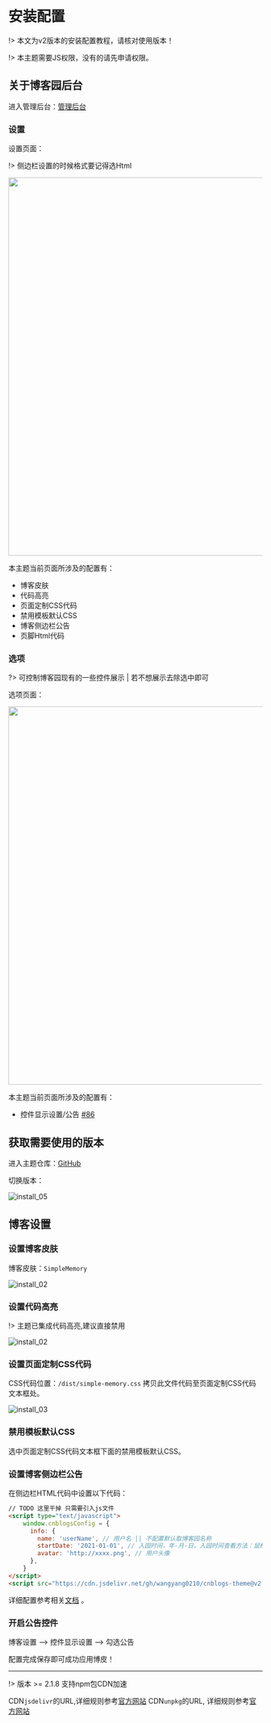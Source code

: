 # 安装配置

!> 本文为v2版本的安装配置教程，请核对使用版本！

!> 本主题需要JS权限，没有的请先申请权限。

## 关于博客园后台

进入管理后台：[管理后台](https://i.cnblogs.com/Configure.aspx)

### 设置

设置页面：

!> 侧边栏设置的时候格式要记得选Html

<img src="https://cdn.jsdelivr.net/gh/wangyang0210/pic/imgs/project/cnblogs/install_01.png" width="750" />

本主题当前页面所涉及的配置有：

- 博客皮肤
- 代码高亮
- 页面定制CSS代码
- 禁用模板默认CSS
- 博客侧边栏公告
- 页脚Html代码

### 选项

?> 可控制博客园现有的一些控件展示 | 若不想展示去除选中即可

选项页面：

<img src="https://cdn.jsdelivr.net/gh/wangyang0210/pic/imgs/project/cnblogs/install_07.png" width="750" />

本主题当前页面所涉及的配置有：

- 控件显示设置/公告 [#86](https://github.com/BNDong/Cnblogs-Theme-SimpleMemory/issues/86)

## 获取需要使用的版本

进入主题仓库：[GitHub](https://github.com/wangyang0210/cnblogs-theme)

切换版本：

![install_05](https://cdn.jsdelivr.net/gh/wangyang0210/pic/imgs/project/cnblogs/install_05.png)

## 博客设置

### 设置博客皮肤

博客皮肤：```SimpleMemory```

![install_02](https://cdn.jsdelivr.net/gh/wangyang0210/pic/imgs/project/cnblogs/install_02.png)

### 设置代码高亮

!> 主题已集成代码高亮,建议直接禁用

![install_02](https://cdn.jsdelivr.net/gh/wangyang0210/pic/imgs/project/cnblogs/install_08.png)

### 设置页面定制CSS代码

CSS代码位置：```/dist/simple-memory.css``` 拷贝此文件代码至页面定制CSS代码文本框处。

![install_03](https://cdn.jsdelivr.net/gh/wangyang0210/pic/imgs/project/cnblogs/install_03.png)

### 禁用模板默认CSS

选中页面定制CSS代码文本框下面的禁用模板默认CSS。

### 设置博客侧边栏公告

在侧边栏HTML代码中设置以下代码：

```html
// TODO 这里干掉 只需要引入js文件
<script type="text/javascript">
    window.cnblogsConfig = {
      info: {
        name: 'userName', // 用户名 || 不配置默认取博客园名称
        startDate: '2021-01-01', // 入园时间，年-月-日。入园时间查看方法：鼠标停留园龄时间上，会显示入园时间
        avatar: 'http://xxxx.png', // 用户头像
      },
    }
</script>
<script src="https://cdn.jsdelivr.net/gh/wangyang0210/cnblogs-theme@v2.2.4/dist/simple-memory.js" defer></script>
```

详细配置参考相关[文档](https://wangyang0210.github.io/cnblogs-theme/v2/#/Docs/Customization/config) 。

### 开启公告控件

博客设置 --> 控件显示设置 --> 勾选公告

配置完成保存即可成功应用博皮！

---
!> 版本 >= 2.1.8 支持npm包CDN加速

CDN`jsdelivr`的URL,详细规则参考[官方网站](https://www.jsdelivr.com/) 
CDN`unpkg`的URL, 详细规则参考[官方网站](https://www.unpkg.com/)
